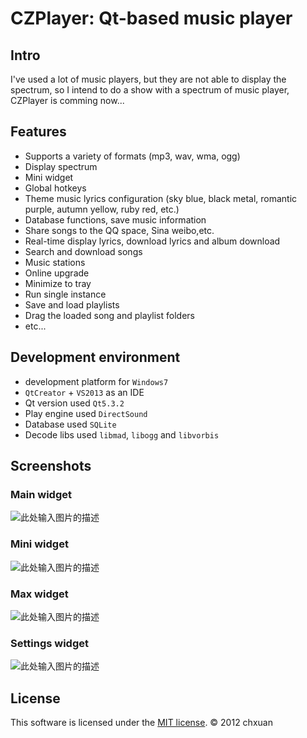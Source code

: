 CZPlayer: Qt-based music player
===============================================


Intro
-----

I've used a lot of music players, but they are not able to display the spectrum, so I intend to do a show with a spectrum of music player, CZPlayer is comming now...

Features
------------

 - Supports a variety of formats (mp3, wav, wma, ogg)
 - Display spectrum 
 - Mini widget
 - Global hotkeys
 - Theme music lyrics configuration (sky blue, black metal, romantic purple, autumn yellow, ruby red, etc.)
 - Database functions, save music information
 - Share songs to the QQ space, Sina weibo,etc.
 - Real-time display lyrics, download lyrics and album download
 - Search and download songs
 - Music stations
 - Online upgrade
 - Minimize to tray
 - Run single instance
 - Save and load playlists
 - Drag the loaded song and playlist folders
 - etc...

Development environment
------------

 - development platform for `Windows7`
 - `QtCreator` + `VS2013` as an IDE
 - Qt version used `Qt5.3.2`
 - Play engine used `DirectSound`
 - Database used `SQLite`
 - Decode libs used `libmad`, `libogg` and `libvorbis`

Screenshots
------------

### Main widget
![此处输入图片的描述][1]

### Mini widget
![此处输入图片的描述][2]

### Max widget
![此处输入图片的描述][3]

### Settings widget
![此处输入图片的描述][4]

License
------------
This software is licensed under the [MIT license][5]. © 2012 chxuan


  [1]: https://raw.githubusercontent.com/chxuan/CZPlayer/master/screenshot/mainWidget.png
  [2]: https://raw.githubusercontent.com/chxuan/CZPlayer/master/screenshot/miniWidget.png
  [3]: https://raw.githubusercontent.com/chxuan/CZPlayer/master/screenshot/maxWidget.png
  [4]: https://raw.githubusercontent.com/chxuan/CZPlayer/master/screenshot/settingWidget.gif
  [5]: https://github.com/chxuan/CZPlayer/blob/master/LICENSE